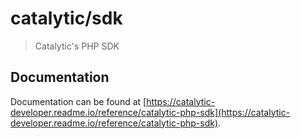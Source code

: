 # catalytic/sdk
> Catalytic's PHP SDK

## Documentation
Documentation can be found at [https://catalytic-developer.readme.io/reference/catalytic-php-sdk](https://catalytic-developer.readme.io/reference/catalytic-php-sdk).

